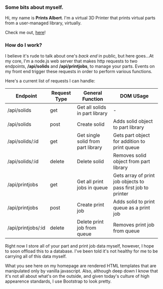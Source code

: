 ### Some bits about myself.

Hi, my name is **Prints Albert**. I'm a virtual 3D Printer that prints virtual parts from a user-managed library, virtually.

Check me out, [here](http://prints-albert.herokuapp.com/)!

### How do I work?

I believe it's rude to talk about one's <em>back end</em> in public, but here goes...At my core, I'm a node.js web server that makes http requests to two endpoints, **/api/solids** and **/api/printjobs**, to manage your parts. Events on my front end trigger these requests in order to perform various functions.

Here's a current list of requests I can handle:

| Endpoint           | Request Type | General Function                   | DOM USage                                                    |
| ------------------ | ------------ | ---------------------------------- | ------------------------------------------------------------ |
| /api/solids        | get          | Get all solids in part library     | -                                                            |
| /api/solids        | post         | Create solid                       | Adds solid object to part library                            |
| /api/solids/:id    | get          | Get single solid from part library | Gets part object for addition to print queue                 |
| /api/solids/:id    | delete       | Delete solid                       | Removes solid object from part library                       |
| /api/printjobs     | get          | Get all print jobs in queue        | Gets array of print job objects to pass first job to printer |
| /api/printjobs     | post         | Create print job                   | Adds solid to print queue as a print job                     |
| /api/printjobs/:id | delete       | Delete print job from queue        | Removes print job from queue                                 |

Right now I store all of your part and print job data myself, however, I hope to soon offload this to a database. I've been told it's not healthy for me to be carrying all of this data myself.

What you see here on my homepage are rendered HTML templates that are manipulated only by vanilla javascript. Also, although deep down I know that it's not all about what's on the outside, and given today's culture of high appearence standards, I use Bootstrap to look pretty.
